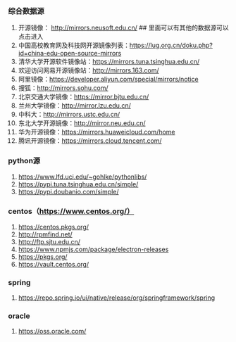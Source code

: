 ### 综合数据源

1. 开源镜像：  http://mirrors.neusoft.edu.cn/   ## 里面可以有其他的数据源可以点击进入
2. 中国高校教育网及科技网开源镜像列表：https://lug.org.cn/doku.php?id=china-edu-open-source-mirrors
3. 清华大学开源软件镜像站：https://mirrors.tuna.tsinghua.edu.cn/
4. 欢迎访问网易开源镜像站：http://mirrors.163.com/
5. 阿里镜像：https://developer.aliyun.com/special/mirrors/notice
6. 搜狐：http://mirrors.sohu.com/
7. 北京交通大学镜像：https://mirror.bjtu.edu.cn/
8. 兰州大学镜像：http://mirror.lzu.edu.cn/
9. 中科大：http://mirrors.ustc.edu.cn/
10. 东北大学开源镜像：http://mirror.neu.edu.cn/
11. 华为开源镜像：https://mirrors.huaweicloud.com/home
12. 腾讯开源镜像：https://mirrors.cloud.tencent.com/


### python源

1. https://www.lfd.uci.edu/~gohlke/pythonlibs/
2. https://pypi.tuna.tsinghua.edu.cn/simple/    
3. https://pypi.doubanio.com/simple/


### centos（https://www.centos.org/）

1. https://centos.pkgs.org/
2. http://rpmfind.net/
3. http://ftp.sjtu.edu.cn/
4. https://www.npmjs.com/package/electron-releases
5. https://pkgs.org/
6. https://vault.centos.org/

### spring

1. https://repo.spring.io/ui/native/release/org/springframework/spring

### oracle

1. https://oss.oracle.com/
